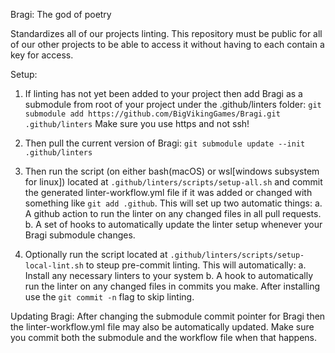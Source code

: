 Bragi:  The god of poetry

Standardizes all of our projects linting.  This repository must be public for all of our other projects to be able to access it without having to each contain a key for access.

Setup:

1. If linting has not yet been added to your project then add Bragi as a submodule from root of your project under the .github/linters folder:
`git submodule add https://github.com/BigVikingGames/Bragi.git .github/linters`  Make sure you use https and not ssh!

2.  Then pull the current version of Bragi:
`git submodule update --init .github/linters`

3. Then run the script (on either bash(macOS) or wsl[windows subsystem for linux]) located at `.github/linters/scripts/setup-all.sh` and commit the generated linter-workflow.yml file if it was added or changed with something like `git add .github`.  This will set up two automatic things:
    a. A github action to run the linter on any changed files in all pull requests.
    b. A set of hooks to automatically update the linter setup whenever your Bragi submodule changes.

4. Optionally run the script located at `.github/linters/scripts/setup-local-lint.sh` to steup pre-commit linting.  This will automatically:
    a. Install any necessary linters to your system 
    b. A hook to automatically run the linter on any changed files in commits you make.  After installing use the `git commit -n` flag to skip linting.


Updating Bragi:
After changing the submodule commit pointer for Bragi then the linter-workflow.yml file may also be automatically updated.  Make sure you commit both the submodule and the workflow file when that happens.
